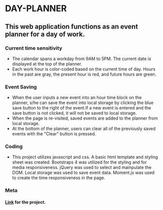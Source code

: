# DAY-PLANNER

 ## This web application functions as an event planner for a day of work.

 ### Current time sensitivity
 
- The calendar spans a workday from 9AM to 5PM. The current date is displayed at the top of the planner. 
- Each work hour is color-coded based on the current time of day. Hours in the past are gray, the present hour is red, and future hours are green.

### Event Saving

- When the user inputs a new event into an hour time block on the planner, s/he can save the event into local storage by clicking the blue save button to the right of the event.If a new event is entered and the save button is not clicked, it will not be saved to local storage.
- When the page is re-visited, saved events are added to the planner from local storage.
- At the bottom of the planner, users can clear all of the previously saved events with the "Clear" button is pressed.

### Coding

- This project utilizes javascript and css. A basic html template and styling sheet was created. Bootstraps 4 was utilized for the styling and for media responsiveness. jQuery was used to select and mainpulate the DOM. Local storage was used to save event data. Moment.js was used to create the time responsiveness in the page.

### Meta

#### [Link](https://hhutku.github.io/day-planner/) for the project.



